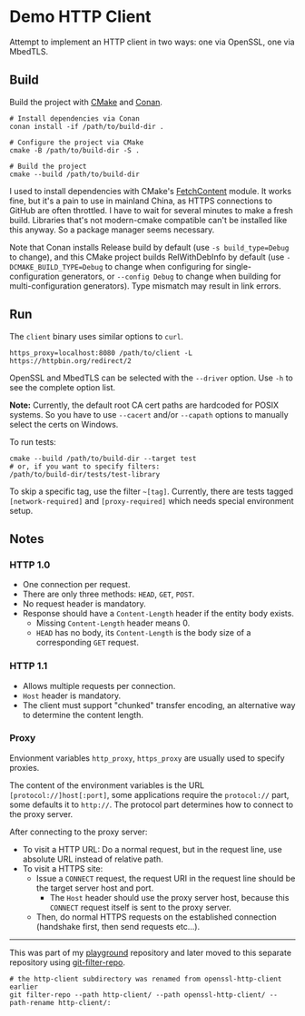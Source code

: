 # Demo HTTP Client

Attempt to implement an HTTP client in two ways: one via OpenSSL, one via MbedTLS.

## Build

Build the project with [CMake](https://cmake.org/) and [Conan](https://conan.io/).

    # Install dependencies via Conan
    conan install -if /path/to/build-dir .

    # Configure the project via CMake
    cmake -B /path/to/build-dir -S .

    # Build the project
    cmake --build /path/to/build-dir

I used to install dependencies with CMake's [FetchContent](https://cmake.org/cmake/help/latest/module/FetchContent.html) module. It works fine, but it's a pain to use in mainland China, as HTTPS connections to GitHub are often throttled. I have to wait for several minutes to make a fresh build. Libraries that's not modern-cmake compatible can't be installed like this anyway. So a package manager seems necessary.

Note that Conan installs Release build by default (use `-s build_type=Debug` to change), and this CMake project builds RelWithDebInfo by default (use `-DCMAKE_BUILD_TYPE=Debug` to change when configuring for single-configuration generators, or `--config Debug` to change when building for multi-configuration generators). Type mismatch may result in link errors.

## Run

The `client` binary uses similar options to `curl`.

    https_proxy=localhost:8080 /path/to/client -L https://httpbin.org/redirect/2

OpenSSL and MbedTLS can be selected with the `--driver` option. Use `-h` to see the complete option list.

__Note:__ Currently, the default root CA cert paths are hardcoded for POSIX systems. So you have to use `--cacert` and/or `--capath` options to manually select the certs on Windows.

To run tests:

    cmake --build /path/to/build-dir --target test
    # or, if you want to specify filters:
    /path/to/build-dir/tests/test-library

To skip a specific tag, use the filter `~[tag]`. Currently, there are tests tagged `[network-required]` and `[proxy-required]` which needs special environment setup.

## Notes

### HTTP 1.0

* One connection per request.
* There are only three methods: `HEAD`, `GET`, `POST`.
* No request header is mandatory.
* Response should have a `Content-Length` header if the entity body exists.
  * Missing `Content-Length` header means 0.
  * `HEAD` has no body, its `Content-Length` is the body size of a corresponding `GET` request.

### HTTP 1.1

* Allows multiple requests per connection.
* `Host` header is mandatory.
* The client must support "chunked" transfer encoding, an alternative way to determine the content length.

### Proxy

Envionment variables `http_proxy`, `https_proxy` are usually used to specify proxies.

The content of the environment variables is the URL `[protocol://]host[:port]`, some applications require the `protocol://` part, some defaults it to `http://`. The protocol part determines how to connect to the proxy server.

After connecting to the proxy server:

* To visit a HTTP URL: Do a normal request, but in the request line, use absolute URL instead of relative path.
* To visit a HTTPS site:
  * Issue a `CONNECT` request, the request URI in the request line should be the target server host and port.
    * The `Host` header should use the proxy server host, because this `CONNECT` request itself is sent to the proxy server.
  * Then, do normal HTTPS requests on the established connection (handshake first, then send requests etc...).

---

This was part of my [playground](https://github.com/timothyqiu/playground) repository and later moved to this separate repository using [git-filter-repo](https://github.com/newren/git-filter-repo).

    # the http-client subdirectory was renamed from openssl-http-client earlier
    git filter-repo --path http-client/ --path openssl-http-client/ --path-rename http-client/:
